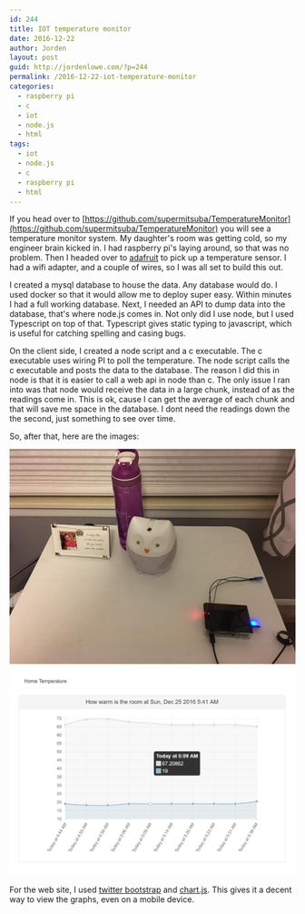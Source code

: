 ```yaml
---
id: 244
title: IOT temperature monitor
date: 2016-12-22
author: Jorden
layout: post
guid: http://jordenlowe.com/?p=244
permalink: /2016-12-22-iot-temperature-monitor
categories:
  - raspberry pi
  - c
  - iot
  - node.js
  - html
tags:
  - iot
  - node.js
  - c
  - raspberry pi
  - html
---
```


If you head over to [https://github.com/supermitsuba/TemperatureMonitor](https://github.com/supermitsuba/TemperatureMonitor) you will see a temperature monitor system.  My daughter's room was getting cold, so my engineer brain kicked in.  I had raspberry pi's laying around, so that was no problem.  Then I headed over to [adafruit](https://www.adafruit.com/) to pick up a temperature sensor.  I had a wifi adapter, and a couple of wires, so I was all set to build this out.

I created a mysql database to house the data.  Any database would do.  I used docker so that it would allow me to deploy super easy.  Within minutes I had a full working database.  Next, I needed an API to dump data into the database, that's where node.js comes in.  Not only did I use node, but I used Typescript on top of that.  Typescript gives static typing to javascript, which is useful for catching spelling and casing bugs.

On the client side, I created a node script and a c executable.  The c executable uses wiring PI to poll the temperature.  The node script calls the c executable and posts the data to the database.  The reason I did this in node is that it is easier to call a web api in node than c.  The only issue I ran into was that node would receive the data in a large chunk, instead of as the readings come in.  This is ok, cause I can get the average of each chunk and that will save me space in the database.  I dont need the readings down the the second, just something to see over time.

So, after that, here are the images:

<img src="/wp-content/uploads/2016/1.jpg" width="600">
<img src="/wp-content/uploads/2016/2.jpg" width="600">

For the web site, I used [twitter bootstrap](http://getbootstrap.com/) and [chart.js](http://www.chartjs.org/).  This gives it a decent way to view the graphs, even on a mobile device.
